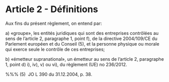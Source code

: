 # Article 2 - Définitions


Aux fins du présent règlement, on entend par:

a) «groupe», les entités juridiques qui sont des entreprises contrôlées au sens de l’article 2, paragraphe 1, point f), de la directive 2004/109/CE du Parlement européen et du Conseil (5), et la personne physique ou morale qui exerce seule le contrôle de ces entreprises;

b) «émetteur supranational», un émetteur au sens de l’article 2, paragraphe 1, point d) i), iv), v) ou vi), du règlement (UE) no 236/2012.

%%% (5)  JO L 390 du 31.12.2004, p. 38.
